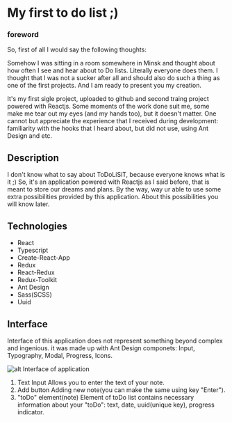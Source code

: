 # My first to do list ;)


### foreword
So, first of all I would say the following thoughts:

Somehow I was sitting in a room somewhere in Minsk and thought about how often I see and hear about to Do lists. Literally everyone does them. I thought that I was not a sucker after all and should also do such a thing as one of the first projects. And I am ready to present you my creation.

It's my first sigle project, uploaded to github and second traing project powered with Reactjs. Some moments of the work done suit me, some make me tear out my eyes (and my hands too), but it doesn't matter. One cannot but appreciate the experience that I received during development: familiarity with the hooks that I heard about, but did not use, using Ant Design and etc.

## Description

I don't know what to say about ToDoLiSiT, because everyone knows what is it ;)
So, it's an application powered with Reactjs as I said before, that is meant to store our dreams and plans. By the way, way ur able to use some extra possibilities provided by this application. About this possibilities you will know later.

## Technologies

* React
* Typescript
* Create-React-App
* Redux
* React-Redux
* Redux-Toolkit
* Ant Design
* Sass(SCSS)
* Uuid

## Interface

Interface of this application does not represent something beyond complex and ingenious. it was made up with Ant Design componets: Input, Typography, Modal, Progress, Icons. 

![alt Interface of application](https://sun9-27.userapi.com/impf/sAJgkJ0pAUmw8MB9rBIDmnB6zFF8HHYth2Gitg/RMhOw4QzfSw.jpg?size=800x500&quality=96&sign=d0c94362a5abe15d6e828dfbd87cc1d8&type=album "Interface")

1. Text Input
   Allows you to enter the text of your note.
2. Add button
   Adding new note(you can make the same using key "Enter").
3. "toDo" element(note)
   Element of toDo list contains necessary information about your "toDo": text, date, uuid(unique key), progress indicator.